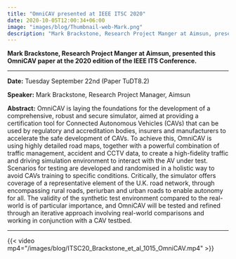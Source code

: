 ```yaml
---
title: "OmniCAV presented at IEEE ITSC 2020"
date: 2020-10-05T12:00:34+06:00
image: "images/blog/Thumbnail-web-Mark.png"
description: "Mark Brackstone, Research Project Manger at Aimsun, presented this OmniCAV paper at the 2020 edition of the IEEE ITS Conference."
---
```


**Mark Brackstone, Research Project Manger at Aimsun, presented this OmniCAV paper at the 2020 edition of the IEEE ITS Conference.**
___

**Date:** Tuesday September 22nd (Paper TuDT8.2)

**Speaker:** Mark Brackstone, Research Project Manager, Aimsun

**Abstract:** OmniCAV is laying the foundations for the development of a comprehensive, robust and secure simulator, aimed at providing a certification tool for Connected Autonomous Vehicles (CAVs) that can be used by regulatory and accreditation bodies, insurers and manufacturers to accelerate the safe development of CAVs. To achieve this, OmniCAV is using highly detailed road maps, together with a powerful combination of traffic management, accident and CCTV data, to create a high-fidelity traffic and driving simulation environment to interact with the AV under test. Scenarios for testing are developed and randomised in a holistic way to avoid CAVs training to specific conditions. Critically, the simulator offers coverage of a representative element of the U.K. road network, through encompassing rural roads, periurban and urban roads to enable autonomy for all. The validity of the synthetic test environment compared to the real-world is of particular importance, and OmniCAV will be tested and refined through an iterative approach involving real-world comparisons and working in conjunction with a CAV testbed.

___

{{< video mp4="/images/blog/ITSC20_Brackstone_et_al_1015_OmniCAV.mp4" >}}
  



